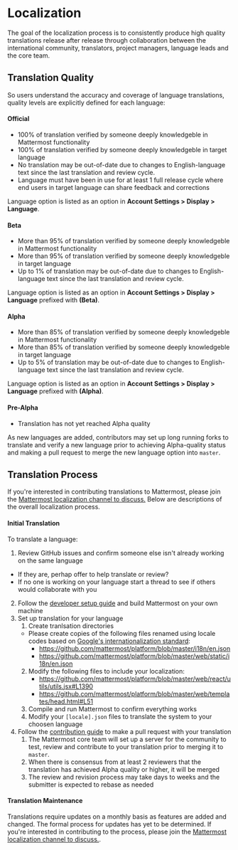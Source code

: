 # Localization 

The goal of the localization process is to consistently produce high quality translations release after release through collaboration between the international community, translators, project managers, language leads and the core team.

## Translation Quality 

So users understand the accuracy and coverage of language translations, quality levels are explicitly defined for each language: 

#### Official 
- 100% of translation verified by someone deeply knowledgeble in Mattermost functionality
- 100% of translation verified by someone deeply knowledgeble in target language 
- No translation may be out-of-date due to changes to English-language text since the last translation and review cycle.
- Language must have been in use for at least 1 full release cycle where end users in target language can share feedback and corrections 

Language option is listed as an option in **Account Settings > Display > Language**.

#### Beta
- More than 95% of translation verified by someone deeply knowledgeble in Mattermost functionality
- More than 95% of translation verified by someone deeply knowledgeble in target language
- Up to 1% of translation may be out-of-date due to changes to English-language text since the last translation and review cycle.

Language option is listed as an option in **Account Settings > Display > Language** prefixed with **(Beta)**.

#### Alpha 
- More than 85% of translation verified by someone deeply knowledgeble in Mattermost functionality
- More than 85% of translation verified by someone deeply knowledgeble in target language
- Up to 5% of translation may be out-of-date due to changes to English-language text since the last translation and review cycle.

Language option is listed as an option in **Account Settings > Display > Language** prefixed with **(Alpha)**.

#### Pre-Alpha 
- Translation has not yet reached Alpha quality 

As new languages are added, contributors may set up long running forks to translate and verify a new language prior to achieving Alpha-quality status and making a pull request to merge the new language option into `master`. 

## Translation Process

If you're interested in contributing translations to Mattermost, please join the [Mattermost localization channel to discuss.](https://pre-release.mattermost.com/core/channels/localization) Below are descriptions of the overall localization process.

#### Initial Translation 

To translate a language: 

1. Review GitHub issues and confirm someone else isn't already working on the same language
  - If they are, perhap offer to help translate or review? 
  - If no one is working on your language start a thread to see if others would collaborate with you
2. Follow the [developer setup guide](http://docs.mattermost.com/developer/developer-setup.html) and build Mattermost on your own machine
3. Set up translation for your language
   1. Create tranlsation directories 
    - Please create copies of the following files renamed using locale codes based on [Google's internationalization standard](https://developer.chrome.com/webstore/i18n): 
      - https://github.com/mattermost/platform/blob/master/i18n/en.json
      - https://github.com/mattermost/platform/blob/master/web/static/i18n/en.json
   2. Modify the following files to include your localization: 
      - https://github.com/mattermost/platform/blob/master/web/react/utils/utils.jsx#L1390
      - https://github.com/mattermost/platform/blob/master/web/templates/head.html#L51
   3. Compile and run Mattermost to confirm everything works
   4. Modify your `[locale].json` files  to translate the system to your choosen language
4. Follow the [contribution guide](http://docs.mattermost.com/developer/contribution-guide.html) to make a pull request with your translation 
   1. The Mattermost core team will set up a server for the community to test, review and contribute to your translation prior to merging it to `master`. 
   2. When there is consensus from at least 2 reviewers that the translation has achieved Alpha quality or higher, it will be merged
   3. The review and revision process may take days to weeks and the submitter is expected to rebase as needed 

#### Translation Maintenance 

Translations require updates on a monthly basis as features are added and changed. The formal process for updates has yet to be determined. If you're interested in contributing to the process, please join the [Mattermost localization channel to discuss.](https://pre-release.mattermost.com/core/channels/localization). 
